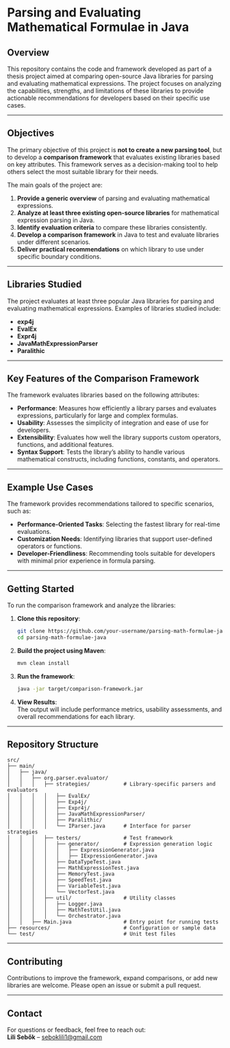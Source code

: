 # **Parsing and Evaluating Mathematical Formulae in Java**

## **Overview**
This repository contains the code and framework developed as part of a thesis project aimed at comparing open-source Java libraries for parsing and evaluating mathematical expressions. The project focuses on analyzing the capabilities, strengths, and limitations of these libraries to provide actionable recommendations for developers based on their specific use cases.

---

## **Objectives**
The primary objective of this project is **not to create a new parsing tool**, but to develop a **comparison framework** that evaluates existing libraries based on key attributes. This framework serves as a decision-making tool to help others select the most suitable library for their needs.  

The main goals of the project are:  
1. **Provide a generic overview** of parsing and evaluating mathematical expressions.  
2. **Analyze at least three existing open-source libraries** for mathematical expression parsing in Java.  
3. **Identify evaluation criteria** to compare these libraries consistently.  
4. **Develop a comparison framework** in Java to test and evaluate libraries under different scenarios.  
5. **Deliver practical recommendations** on which library to use under specific boundary conditions.

---

## **Libraries Studied**
The project evaluates at least three popular Java libraries for parsing and evaluating mathematical expressions. Examples of libraries studied include:  
- **exp4j**  
- **EvalEx**  
- **Expr4j**  
- **JavaMathExpressionParser**  
- **Paralithic**  
---

## **Key Features of the Comparison Framework**
The framework evaluates libraries based on the following attributes:  
- **Performance**: Measures how efficiently a library parses and evaluates expressions, particularly for large and complex formulas.  
- **Usability**: Assesses the simplicity of integration and ease of use for developers.  
- **Extensibility**: Evaluates how well the library supports custom operators, functions, and additional features.  
- **Syntax Support**: Tests the library’s ability to handle various mathematical constructs, including functions, constants, and operators.  

---

## **Example Use Cases**
The framework provides recommendations tailored to specific scenarios, such as:  
- **Performance-Oriented Tasks**: Selecting the fastest library for real-time evaluations.  
- **Customization Needs**: Identifying libraries that support user-defined operators or functions.  
- **Developer-Friendliness**: Recommending tools suitable for developers with minimal prior experience in formula parsing.

---

## **Getting Started**
To run the comparison framework and analyze the libraries:  

1. **Clone this repository**:  
   ```bash
   git clone https://github.com/your-username/parsing-math-formulae-java.git
   cd parsing-math-formulae-java
   ```

2. **Build the project using Maven**:  
   ```bash
   mvn clean install
   ```

3. **Run the framework**:  
   ```bash
   java -jar target/comparison-framework.jar
   ```

4. **View Results**:  
   The output will include performance metrics, usability assessments, and overall recommendations for each library.

---

## **Repository Structure**
```plaintext
src/
├── main/
│   ├── java/
│   │   ├── org.parser.evaluator/
│   │   │   ├── strategies/           # Library-specific parsers and evaluators
│   │   │   │   ├── EvalEx/
│   │   │   │   ├── Exp4j/
│   │   │   │   ├── Expr4j/
│   │   │   │   ├── JavaMathExpressionParser/
│   │   │   │   ├── Paralithic/
│   │   │   │   └── IParser.java      # Interface for parser strategies
│   │   │   ├── testers/              # Test framework
│   │   │   │   ├── generator/        # Expression generation logic
│   │   │   │   │   ├── ExpressionGenerator.java
│   │   │   │   │   ├── IExpressionGenerator.java
│   │   │   │   ├── DataTypeTest.java
│   │   │   │   ├── MathExpressionTest.java
│   │   │   │   ├── MemoryTest.java
│   │   │   │   ├── SpeedTest.java
│   │   │   │   ├── VariableTest.java
│   │   │   │   └── VectorTest.java
│   │   │   ├── util/                 # Utility classes
│   │   │   │   ├── Logger.java
│   │   │   │   ├── MathTestUtil.java
│   │   │   │   └── Orchestrator.java
│   │   ├── Main.java                 # Entry point for running tests
├── resources/                        # Configuration or sample data
└── test/                             # Unit test files
```

---

## **Contributing**
Contributions to improve the framework, expand comparisons, or add new libraries are welcome. Please open an issue or submit a pull request.

---

## **Contact**
For questions or feedback, feel free to reach out:  
**Lili Sebők** – [seboklili1@gmail.com](mailto:seboklili1@gmail.com)
